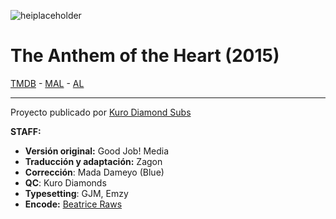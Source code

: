 ![heiplaceholder](https://i2.wp.com/www.kurodiamondsubs.xyz/wp-content/uploads/2023/12/mpv-shot0001-2-768x432.png?ssl=1)

# The Anthem of the Heart (2015)

[TMDB](https://www.themoviedb.org/movie/364111) - [MAL](https://myanimelist.net/anime/28725/Kokoro_ga_Sakebitagatterunda) - [AL](https://anilist.co/anime/20968/Kokoro-ga-Sakebitagatterun-da/)

---

Proyecto publicado por [Kuro Diamond Subs](https://www.kurodiamondsubs.xyz/proyectos/kokoro-ga-sakebitagatterunda/)

**STAFF:**

- **Versión original:** Good Job! Media
- **Traducción y adaptación:** Zagon
- **Corrección**: Mada Dameyo (Blue)
- **QC**: Kuro Diamonds
- **Typesetting**: GJM, Emzy
- **Encode:** [Beatrice Raws](https://beatrice-raws.org/release/kokoro-ga-sakebitagatterunda-1080p)